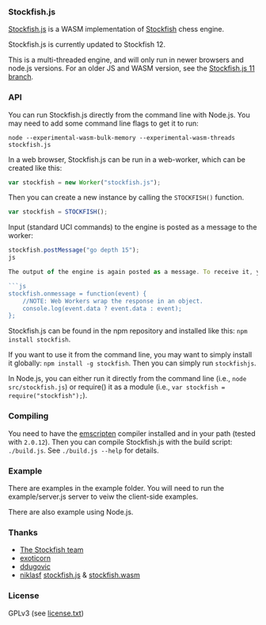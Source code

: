### Stockfish.js

<a href="https://github.com/nmrugg/stockfish.js">Stockfish.js</a> is a WASM implementation of <a href="https://github.com/official-stockfish/Stockfish">Stockfish</a> chess engine.

Stockfish.js is currently updated to Stockfish 12.

This is a multi-threaded engine, and will only run in newer browsers and node.js versions. For an older JS and WASM version, see the <a href=../../tree/Stockfish11>Stockfish.js 11 branch</a>.

### API

You can run Stockfish.js directly from the command line with Node.js. You may need to add some command line flags to get it to run:

```shell
node --experimental-wasm-bulk-memory --experimental-wasm-threads stockfish.js
```

In a web browser, Stockfish.js can be run in a web-worker, which can be created like this:

```js
var stockfish = new Worker("stockfish.js");
```

Then you can create a new instance by calling the `STOCKFISH()` function.

```js
var stockfish = STOCKFISH();
```

Input (standard UCI commands) to the engine is posted as a message to the worker:

```js
stockfish.postMessage("go depth 15");
js

The output of the engine is again posted as a message. To receive it, you need to add a message handler:

```js
stockfish.onmessage = function(event) {
    //NOTE: Web Workers wrap the response in an object.
    console.log(event.data ? event.data : event);
};
```

Stockfish.js can be found in the npm repository and installed like this: `npm install stockfish`.

If you want to use it from the command line, you may want to simply install it globally: `npm install -g stockfish`. Then you can simply run `stockfishjs`.

In Node.js, you can either run it directly from the command line (i.e., `node src/stockfish.js`) or require() it as a module (i.e., `var stockfish = require("stockfish");`).

### Compiling

You need to have the <a href="http://kripken.github.io/emscripten-site/docs/getting_started/downloads.html">emscripten</a> compiler installed and in your path (tested with `2.0.12`). Then you can compile Stockfish.js with the build script: `./build.js`. See `./build.js --help` for details.

### Example

There are examples in the example folder. You will need to run the example/server.js server to veiw the client-side examples.

There are also example using Node.js.

### Thanks

- <a href="https://github.com/mcostalba/Stockfish">The Stockfish team</a>
- <a href="https://github.com/exoticorn/stockfish-js">exoticorn</a>
- <a href="https://github.com/ddugovic/Stockfish">ddugovic</a>
- <a href="https://github.com/niklasf/">niklasf</a> <a href="https://github.com/niklasf/stockfish.js">stockfish.js</a> & <a href="https://github.com/niklasf/stockfish.wasm">stockfish.wasm</a>

### License

GPLv3 (see <a href="https://raw.githubusercontent.com/nmrugg/stockfish.js/master/license.txt">license.txt</a>)
